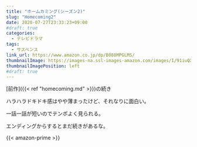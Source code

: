 ```yaml
---
title: "ホームカミング(シーズン2)"
slug: "Homecoming2"
date: 2020-07-27T23:33:23+09:00
#draft: true
categories:
  - テレビドラマ
tags:
  - サスペンス
link_url: https://www.amazon.co.jp/dp/B088MPGLMS/
thumbnailImage: https://images-na.ssl-images-amazon.com/images/I/91iuQXOMWxL._SX300_.jpg
thumbnailImagePosition: left
#draft: true
---
```

[前作]({{< ref "homecoming.md" >}})の続き
<!--more-->
ハラハラドキドキ感はやや薄まったけど、それなりに面白い。

一話一話が短いのでテンポよく見られる。

エンディングからするとまだ続きがあるな。

{{< amazon-prime >}}
